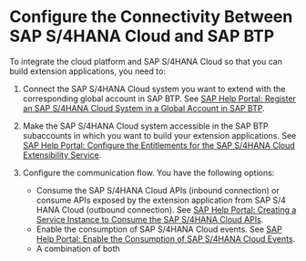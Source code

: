 # Configure the Connectivity Between SAP S/4HANA Cloud and SAP BTP

To integrate the cloud platform and SAP S/4HANA Cloud so that you can build extension applications, you need to:

1. Connect the SAP S/4HANA Cloud system you want to extend with the corresponding global account in SAP BTP. See [SAP Help Portal: Register an SAP S/4HANA Cloud System in a Global Account in SAP BTP](https://help.sap.com/viewer/65de2977205c403bbc107264b8eccf4b/Cloud/en-US/28171b629f3549af8c1d66d7c8de5e18.html).
 
2. Make the SAP S/4HANA Cloud system accessible in the SAP BTP subaccounts in which you want to build your extension applications. See [SAP Help Portal: Configure the Entitlements for the SAP S/4HANA Cloud Extensibility Service](https://help.sap.com/viewer/65de2977205c403bbc107264b8eccf4b/Cloud/en-US/65ad330d11ac49a196948aa8db6470fb.html).

3. Configure the communication flow. You have the following options:
    * Consume the SAP S/4HANA Cloud APIs (inbound connection) or consume APIs exposed by the extension application from SAP S/4 HANA Cloud (outbound connection). See [SAP Help Portal: Creating a Service Instance to Consume the SAP S/4HANA Cloud APIs](https://help.sap.com/viewer/65de2977205c403bbc107264b8eccf4b/Cloud/en-US/a735641b4c944953a3aedc887b2f250c.html).
    * Enable the consumption of SAP S/4HANA Cloud events. See [SAP Help Portal: Enable the Consumption of SAP S/4HANA Cloud Events](https://help.sap.com/viewer/65de2977205c403bbc107264b8eccf4b/Cloud/en-US/d476ff058bf1413a9505c5c25cfce86b.html).
    * A combination of both
